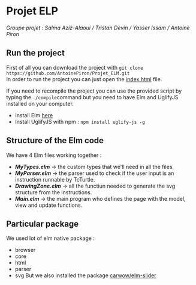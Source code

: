 # Projet ELP
*Groupe projet : Salma Aziz-Alaoui / Tristan Devin / Yasser Issam / Antoine Piron*

## Run the project
First of all you can download the project with `git clone https://github.com/AntoinePiron/Projet_ELM.git` <br />
In order to run the project you can just open the [index.html](./index.html) file. <br/>

If you need to recompile the project you can use the provided script by typing the `./compile`command but you need to have Elm and UglifyJS installed on your computer. <br />
 - Install Elm [here](https://guide.elm-lang.org/install/elm.html)
 - Install UglifyJS with npm : `npm install uglify-js -g`

## Structure of the Elm code
We have 4 Elm files working together : 
 - *__MyTypes.elm__* &rarr; the custom types that we'll need in all the files.
 - *__MyParser.elm__* &rarr; the parser used to check if the user input is an instruction runnable by TcTurtle.
 - *__DrawingZone.elm__* &rarr; all the functiun needed to generate the svg structure from the instructions.
 - *__Main.elm__* &rarr; the main program who defines the page with the model, view and update functions.

## Particular package 
We used lot of elm native package : 
 - browser
 - core
 - html
 - parser
 - svg
But we also installed the package [carwow/elm-slider](https://opensourcelibs.com/lib/elm-slider) 
